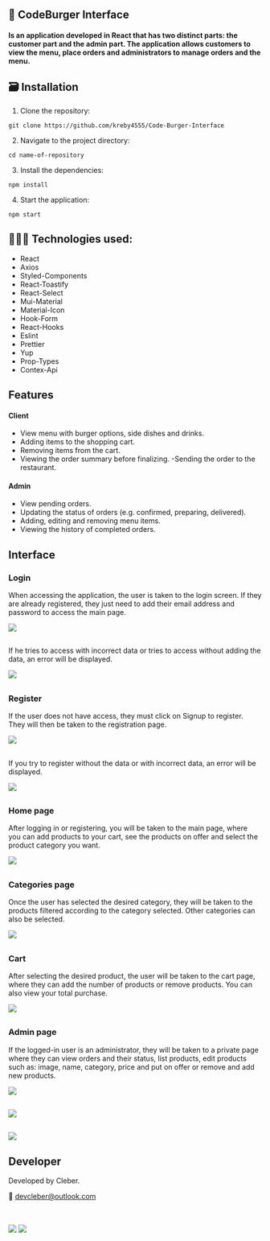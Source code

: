 ## 🍔 CodeBurger Interface
#### Is an application developed in React that has two distinct parts: the customer part and the admin part. The application allows customers to view the menu, place orders and administrators to manage orders and the menu.

## 🗃️ Installation
1. Clone the repository:
```
git clone https://github.com/kreby4555/Code-Burger-Interface
```
2. Navigate to the project directory:
```
cd name-of-repository
```
3. Install the dependencies:
```
npm install
```
4. Start the application:
```
npm start
```

## 👨🏿‍💻 Technologies used:
- React
- Axios
- Styled-Components
- React-Toastify
- React-Select
- Mui-Material
- Material-Icon
- Hook-Form
- React-Hooks
- Eslint
- Prettier
- Yup
- Prop-Types
- Contex-Api

## Features
#### Client
- View menu with burger options, side dishes and drinks.
- Adding items to the shopping cart.
- Removing items from the cart.
- Viewing the order summary before finalizing.
-Sending the order to the restaurant.

#### Admin
- View pending orders.
- Updating the status of orders (e.g. confirmed, preparing, delivered).
- Adding, editing and removing menu items.
- Viewing the history of completed orders.

## Interface

### Login
When accessing the application, the user is taken to the login screen. If they are already registered, they just need to add their email address and password to access the main page.

<img src="https://github.com/stanley-rodrigues/picForReadme/blob/main/interface%20devburguer/Login.png" />

  ##

If he tries to access with incorrect data or tries to access without adding the data, an error will be displayed.

<img src="https://github.com/stanley-rodrigues/picForReadme/blob/main/interface%20devburguer/LoginValidation.png" />

##

### Register
If the user does not have access, they must click on Signup to register. They will then be taken to the registration page.

<img src="https://github.com/stanley-rodrigues/picForReadme/blob/main/interface%20devburguer/Sign%20Up.png" />

##

If you try to register without the data or with incorrect data, an error will be displayed.

<img src="https://github.com/stanley-rodrigues/picForReadme/blob/main/interface%20devburguer/Captura%20de%20Tela%202024-01-18%20%C3%A0s%2014.25.30.png" />

##

### Home page

After logging in or registering, you will be taken to the main page, where you can add products to your cart, see the products on offer and select the product category you want. 

<img src="https://github.com/stanley-rodrigues/picForReadme/blob/main/interface%20devburguer/HOME%20PAGE.png" />

##

### Categories page

Once the user has selected the desired category, they will be taken to the products filtered according to the category selected. Other categories can also be selected.

<img src="https://github.com/stanley-rodrigues/picForReadme/blob/main/interface%20devburguer/produtos.png" />

##

### Cart

After selecting the desired product, the user will be taken to the cart page, where they can add the number of products or remove products. You can also view your total purchase.

<img src="https://github.com/stanley-rodrigues/picForReadme/blob/main/interface%20devburguer/checkOut.png" />

##

### Admin page

If the logged-in user is an administrator, they will be taken to a private page where they can view orders and their status, list products, edit products such as: image, name, category, price and put on offer or remove and add new products.

<img src="https://github.com/stanley-rodrigues/picForReadme/blob/main/interface%20devburguer/Admin%20pedidos.png" />

##


<img src="https://github.com/stanley-rodrigues/picForReadme/blob/main/interface%20devburguer/AdminVisupedidos.png" />

##


<img src="https://github.com/stanley-rodrigues/picForReadme/blob/main/interface%20devburguer/Addprodutos.png" />

## Developer
Developed by Cleber.

:email: devcleber@outlook.com


</br>
</br>
<a href="https://www.linkedin.com/in/cleberalvesnunes/"><img src="https://img.shields.io/badge/LinkedIn-0077B5?style=for-the-badge&logo=linkedin&logoColor=white" /></a>
<a href="https://github.com/kreby4555"><img src="https://img.shields.io/badge/GitHub-100000?style=for-the-badge&logo=github&logoColor=white" /></a>
